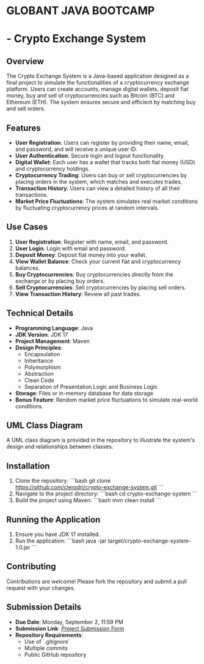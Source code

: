 
# GLOBANT JAVA  BOOTCAMP
#  - Crypto Exchange System

## Overview

The Crypto Exchange System is a Java-based application designed as a final project to simulate 
the functionalities of a cryptocurrency exchange platform. 
Users can create accounts, manage digital wallets, deposit fiat money, buy and sell of cryptocurrencies such as 
Bitcoin (BTC) and Ethereum (ETH). The system ensures secure and efficient by matching buy and sell orders.

## Features

- **User Registration**: Users can register by providing their name, email, and password, and will receive a unique user ID.
- **User Authentication**: Secure login and logout functionality.
- **Digital Wallet**: Each user has a wallet that tracks both fiat money (USD) and cryptocurrency holdings.
- **Cryptocurrency Trading**: Users can buy or sell cryptocurrencies by placing orders in the system, which matches and executes trades.
- **Transaction History**: Users can view a detailed history of all their transactions.
- **Market Price Fluctuations**: The system simulates real market conditions by fluctuating cryptocurrency prices at random intervals.

## Use Cases

1. **User Registration**: Register with name, email, and password.
2. **User Login**: Login with email and password.
3. **Deposit Money**: Deposit fiat money into your wallet.
4. **View Wallet Balance**: Check your current fiat and cryptocurrency balances.
5. **Buy Cryptocurrencies**: Buy cryptocurrencies directly from the exchange or by placing buy orders.
6. **Sell Cryptocurrencies**: Sell cryptocurrencies by placing sell orders.
7. **View Transaction History**: Review all past trades.

## Technical Details

- **Programming Language**: Java
- **JDK Version**: JDK 17
- **Project Management**: Maven
- **Design Principles**:
  - Encapsulation
  - Inheritance
  - Polymorphism
  - Abstraction
  - Clean Code
  - Separation of Presentation Logic and Business Logic
- **Storage**: Files or in-memory database for data storage
- **Bonus Feature**: Random market price fluctuations to simulate real-world conditions.

## UML Class Diagram

A UML class diagram is provided in the repository to illustrate the system's design and relationships between classes.

## Installation

1. Clone the repository:
   \`\`\`bash
   git clone https://github.com/clerodri/crypto-exchange-system.git
   \`\`\`
2. Navigate to the project directory:
   \`\`\`bash
   cd crypto-exchange-system
   \`\`\`
3. Build the project using Maven:
   \`\`\`bash
   mvn clean install
   \`\`\`

## Running the Application

1. Ensure you have JDK 17 installed.
2. Run the application:
   \`\`\`bash
   java -jar target/crypto-exchange-system-1.0.jar
   \`\`\`

## Contributing

Contributions are welcome! Please fork the repository and submit a pull request with your changes.



## Submission Details

- **Due Date**: Monday, September 2, 11:59 PM
- **Submission Link**: [Project Submission Form](https://forms.office.com/r/rtTeFizVsn)
- **Repository Requirements**:
  - Use of \`.gitignore\`
  - Multiple commits
  - Public GitHub repository
